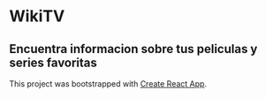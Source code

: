 # WikiTV
## Encuentra informacion sobre tus peliculas y series favoritas

This project was bootstrapped with [Create React App](https://github.com/facebookincubator/create-react-app).

